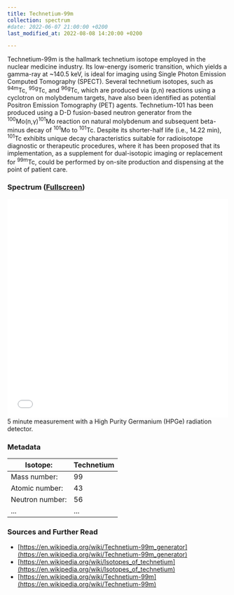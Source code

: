 ```yaml
---
title: Technetium-99m
collection: spectrum
#date: 2022-06-07 21:00:00 +0200
last_modified_at: 2022-08-08 14:20:00 +0200

---
```


Technetium-99m is the hallmark technetium isotope employed in the nuclear medicine industry. Its low-energy isomeric transition, which yields a gamma-ray at ~140.5 keV, is ideal for imaging using Single Photon Emission Computed Tomography (SPECT). Several technetium isotopes, such as <sup>94m</sup>Tc, <sup>95g</sup>Tc, and <sup>96g</sup>Tc, which are produced via (p,n) reactions using a cyclotron on molybdenum targets, have also been identified as potential Positron Emission Tomography (PET) agents. Technetium-101 has been produced using a D-D fusion-based neutron generator from the <sup>100</sup>Mo(n,γ)<sup>101</sup>Mo reaction on natural molybdenum and subsequent beta-minus decay of <sup>101</sup>Mo to <sup>101</sup>Tc. Despite its shorter-half life (i.e., 14.22 min), <sup>101</sup>Tc exhibits unique decay characteristics suitable for radioisotope diagnostic or therapeutic procedures, where it has been proposed that its implementation, as a supplement for dual-isotopic imaging or replacement for <sup>99m</sup>Tc, could be performed by on-site production and dispensing at the point of patient care.

### Spectrum ([Fullscreen](/assets/spectra/Tc-99m.html))

<iframe width="100%" height="500" src="/assets/spectra/Tc-99m.html" title="Tc-99m gamma spectrum" frameborder="0" allowfullscreen></iframe>
5 minute measurement with a High Purity Germanium (HPGe) radiation detector.

### Metadata

| Isotope: | Technetium |
| --- | --- |
| Mass number: | 99 |
| Atomic number: | 43 |
| Neutron number: | 56 |
| ... | ... |

### Sources and Further Read

- [https://en.wikipedia.org/wiki/Technetium-99m_generator](https://en.wikipedia.org/wiki/Technetium-99m_generator)
- [https://en.wikipedia.org/wiki/Isotopes_of_technetium](https://en.wikipedia.org/wiki/Isotopes_of_technetium)
- [https://en.wikipedia.org/wiki/Technetium-99m](https://en.wikipedia.org/wiki/Technetium-99m)

